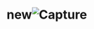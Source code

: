 # new![Capture](https://user-images.githubusercontent.com/120011805/218750782-f07a8f51-4967-4135-a04f-daf64a49fe81.PNG)
